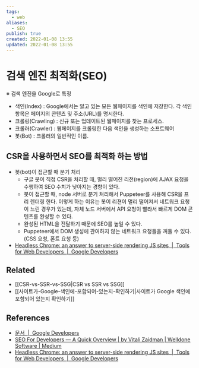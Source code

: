 ```yaml
---
tags:
  - web
aliases:
  - SEO
publish: true
created: 2022-01-08 13:55
updated: 2022-01-08 13:55
---
```


# 검색 엔진 최적화(SEO)

※ 검색 엔진을 Google로 특정

- 색인(Index) : Google에서는 알고 있는 모든 웹페이지를 색인에 저장한다. 각 색인 항목은 페이지의 콘텐츠 및 주소(URL)를 명시한다.
- 크롤링(Crawling) : 신규 또는 업데이트된 웹페이지를 찾는 프로세스.
- 크롤러(Crawler) : 웹페이지를 크롤링한 다음 색인을 생성하는 소프트웨어
- 봇(Bot) : 크롤러의 일반적인 이름.

## CSR을 사용하면서 SEO를 최적화 하는 방법

- 봇(bot)이 접근할 때 분기 처리
  - 구글 봇이 직접 CSR을 처리할 때, 멀리 떨어진 리전(region)에 AJAX 요청을 수행하여 SEO 수치가 낮아지는 경향이 있다.
  - 봇이 접근할 때, node 서버로 분기 처리해서 Puppeteer를 사용해 CSR을 프리 렌더링 한다. 이렇게 하는 이유는 봇이 리젼이 멀리 떨어져서 네트워크 요청이 느린 경우가 있는데, 자체 노드 서버에서 API 요청이 빨라서 빠르게 DOM 콘텐츠를 완성할 수 있다.
  - 완성된 HTML을 전달하기 때문에 SEO를 높일 수 있다.
  - Puppeteer에서 DOM 생성에 관여하지 않는 네트워크 요청들을 꺼둘 수 있다. (CSS 요청, 폰트 요청 등)
- [Headless Chrome: an answer to server-side rendering JS sites  |  Tools for Web Developers  |  Google Developers](https://developers.google.com/web/tools/puppeteer/articles/ssr)

## Related

- [[CSR-vs-SSR-vs-SSG|CSR vs SSR vs SSG]]
- [[사이트가-Google-색인에-포함되어-있는지-확인하기|사이트가 Google 색인에 포함되어 있는지 확인하기]]

## References

- [문서  |  Google Developers](https://developers.google.com/search/docs)
- [SEO For Developers — A Quick Overview | by Vitali Zaidman | Welldone Software | Medium](https://medium.com/welldone-software/seo-for-developers-a-quick-overview-5b5b7ce34679)
- [Headless Chrome: an answer to server-side rendering JS sites  |  Tools for Web Developers  |  Google Developers](https://developers.google.com/web/tools/puppeteer/articles/ssr)
